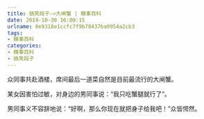 ```yaml
---
title: 搞笑段子->大闸蟹 | 糗事百科
date: 2019-10-30 16:00:15
urlname: 0e9318e1ccfc7f9b78437ba0954a2cb3
tags: 
- 糗事百科
categories:
- 糗事百科
- 搞笑段子
---
```

众同事共赴酒楼，席间最后一道菜自然是目前最流行的大闸蟹。

某女因害怕过敏，对身边的男同事说：“我只吃蟹腿就行了”。

男同事义不容辞地说：“好啊，那么你现在就把身子给我吧！”众皆愕然。


